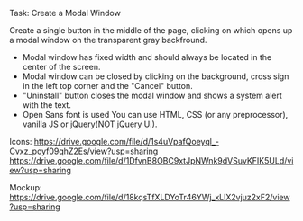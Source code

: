 Task: Create a Modal Window

Create a single button in the middle of the page, clicking on which opens up a modal window on the transparent gray backfround. 
- Modal window has fixed width and should always be located in the center of the screen.
- Modal window can be closed by clicking on the background, cross sign in the left top corner and the "Cancel" button.
- "Uninstall" button closes the modal window and shows a system alert with the text.
- Open Sans font is used
You can use HTML, CSS (or any preprocessor), vanilla JS or jQuery(NOT jQuery UI).

Icons:
https://drive.google.com/file/d/1s4uVpafQoeyql_-Cvxz_poyf09qhZ2Es/view?usp=sharing
https://drive.google.com/file/d/1DfvnB8OBC9xtJpNWnk9dVSuvKFIK5ULd/view?usp=sharing

Mockup:
https://drive.google.com/file/d/18kqsTfXLDYoTr46YWj_xLlX2vjuz2xF2/view?usp=sharing
